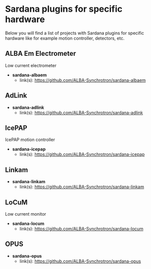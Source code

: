 # Sardana plugins for specific hardware

Below you will find a list of projects with Sardana plugins for specific 
hardware like for example motion controller, detectors, etc.

## ALBA Em Electrometer

Low current electrometer

* **sardana-albaem**
    * link(s):  https://github.com/ALBA-Synchrotron/sardana-albaem

## AdLink

* **sardana-adlink**
    * link(s):  https://github.com/ALBA-Synchrotron/sardana-adlink

## IcePAP

IcePAP motion controller

* **sardana-icepap**
    * link(s):  https://github.com/ALBA-Synchrotron/sardana-icepap

## Linkam

* **sardana-linkam**
    * link(s): https://github.com/ALBA-Synchrotron/sardana-linkam

## LoCuM

Low current monitor

* **sardana-locum**
    * link(s): https://github.com/ALBA-Synchrotron/sardana-locum

## OPUS

* **sardana-opus**
    * link(s): https://github.com/ALBA-Synchrotron/sardana-opus
